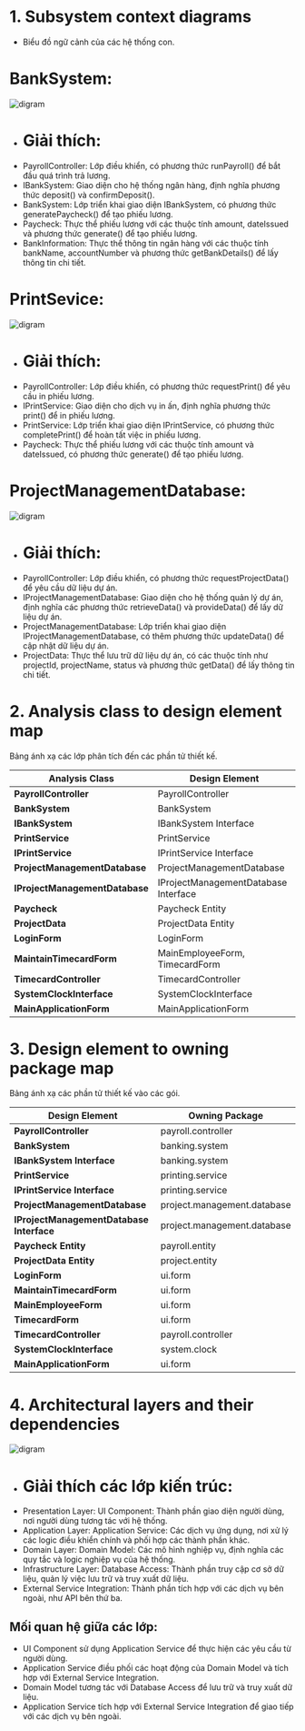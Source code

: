 # 1. Subsystem context diagrams
* Biểu đồ ngữ cảnh của các hệ thống con.
 # BankSystem:
  ![digram](https://www.planttext.com/api/plantuml/png/l59BJiCm4Dtx5BEZbKWF425KqMwwgK0zWUjCKwl-HFOOgOAkMRDcnGauG1OiE4bFm1MmcwHDYzYIHPAPD_FUZFs-wy-n9-ueQCNO5Ko-tWMeVVrM0JbhIbZlwnUW-7wDmHqtcyNM4sec5FSUxldMMQKcrb3weeCd1kbnmRJOOCXsZ4b3w5PS8CnE95rnWPNraWOyjeWrYaqEtTyrn4wRMlA3-ioihDESf3N3fbbOiv9EJrkE8UJmQ6MHH9iPUtfILmer6lB_DaR2iX8DEaxOqHtWBZXDscNQWJAkRJ0KImiRbWgRP15vPju7B28mZK6ZtqdySG2zWJlsPKpFkSPOlo0dJTcA2f5Kvq4lutMUOL644jaKYKlb3r8jl4lcUGZSD8OfvRx-u22ERcA_dP9bjsUta4Fmw5a_TVCy6lLDruDIz_6yykFw_hBcSlaSueBean8ReocIxty0003__mC0)
  * #  Giải thích:
+ PayrollController: Lớp điều khiển, có phương thức runPayroll() để bắt đầu quá trình trả lương.
+ IBankSystem: Giao diện cho hệ thống ngân hàng, định nghĩa phương thức deposit() và confirmDeposit().
+ BankSystem: Lớp triển khai giao diện IBankSystem, có phương thức generatePaycheck() để tạo phiếu lương.
+ Paycheck: Thực thể phiếu lương với các thuộc tính amount, dateIssued và phương thức generate() để tạo phiếu lương.
+ BankInformation: Thực thể thông tin ngân hàng với các thuộc tính bankName, accountNumber và phương thức getBankDetails() để lấy thông tin chi tiết.
# PrintSevice:
 ![digram](https://www.planttext.com/api/plantuml/png/b58xJiGm4Etd5DFjKcGF426qqj9i5yG9Z3ra8nmxsEELLa1DJKt52JX02WfEaXDm1Umakqf05BYmv_VUU9xzrNwiFGl7eTO02znyladKNVlQ83jhIjnrxJDot5-YKxZAy3MvVIK9f1RUOo4EpcgziORJIGuV0DDoT1_8SmzPdi4JG3J8tGf9k9qI7G5DNzc8WzoHlCiJSs_rsB7P55RLZQQQ3Fl_ygLi9ct2CnL_bM6EUrkfIVSnCpR8H6s3uLYcRBZHD0ILODfw7qZ5n6LqXikKPCX5RpcbNU1L46QGkAowzbsWFEaFlvNDieiVe-OOF7cO1yyVLwlvKytIYUKqIev77Jp0cenA_-0R003__mC0)
 * # Giải thích:
+ PayrollController: Lớp điều khiển, có phương thức requestPrint() để yêu cầu in phiếu lương.
+ IPrintService: Giao diện cho dịch vụ in ấn, định nghĩa phương thức print() để in phiếu lương.
+ PrintService: Lớp triển khai giao diện IPrintService, có phương thức completePrint() để hoàn tất việc in phiếu lương.
+ Paycheck: Thực thể phiếu lương với các thuộc tính amount và dateIssued, có phương thức generate() để tạo phiếu lương.

# ProjectManagementDatabase:
  ![digram](https://www.planttext.com/api/plantuml/png/j58nJiCm5DrzYh-r7T83H0XLAai7gY9Ey4a-mIXnWlqT2G4pCpCJ9-006HWuIKx05R3hg2IjaeqCiVFytdylt_-d-LePHisso8MOmVhx8u6yRTuhO5sg3ExQvXNOlT_SnqwNzvJm9IhCg2355yXuWuP4agCniCD7NURvkbJiLzBm9C0_cXui6UxqNZLVY1SXf6BIjvWGR4Ph_zLWBQcclReAx4qACRWY2xVqYWU1uzGo3VnZWlFk8e_QogBAzuZvZt2sIf43tMrmIF6AkfJfIKn_s5b6Hou3S8i5EVZQXL9PE76tpDOCGSY83-tfuo7Tl9zZ1bSMLPY7JBRD9q9o61PnUlDHT3xLjnYi8ICc66VFo-N4n8qBlNE_Nt7tEqQ85QdKJ_el0000__y30000)
  * # Giải thích:
+ PayrollController: Lớp điều khiển, có phương thức requestProjectData() để yêu cầu dữ liệu dự án.
+ IProjectManagementDatabase: Giao diện cho hệ thống quản lý dự án, định nghĩa các phương thức retrieveData() và provideData() để lấy dữ liệu dự án.
+ ProjectManagementDatabase: Lớp triển khai giao diện IProjectManagementDatabase, có thêm phương thức updateData() để cập nhật dữ liệu dự án.
+ ProjectData: Thực thể lưu trữ dữ liệu dự án, có các thuộc tính như projectId, projectName, status và phương thức getData() để lấy thông tin chi tiết.

# 2. Analysis class to design element map
Bảng ánh xạ các lớp phân tích đến các phần tử thiết kế. 

| Analysis Class               | Design Element                  |
|------------------------------|----------------------------------|
| **PayrollController**        | PayrollController               |
| **BankSystem**               | BankSystem                      |
| **IBankSystem**              | IBankSystem Interface           |
| **PrintService**             | PrintService                    |
| **IPrintService**            | IPrintService Interface         |
| **ProjectManagementDatabase**| ProjectManagementDatabase       |
| **IProjectManagementDatabase** | IProjectManagementDatabase Interface |
| **Paycheck**                 | Paycheck Entity                 |
| **ProjectData**              | ProjectData Entity              |
| **LoginForm**                | LoginForm                       |
| **MaintainTimecardForm**     | MainEmployeeForm, TimecardForm  |
| **TimecardController**       | TimecardController              |
| **SystemClockInterface**     | SystemClockInterface            |
| **MainApplicationForm**      | MainApplicationForm             |

# 3. Design element to owning package map
Bảng ánh xạ các phần tử thiết kế vào các gói.

| Design Element                  | Owning Package               |
|----------------------------------|------------------------------|
| **PayrollController**            | payroll.controller           |
| **BankSystem**                   | banking.system               |
| **IBankSystem Interface**        | banking.system               |
| **PrintService**                 | printing.service             |
| **IPrintService Interface**      | printing.service             |
| **ProjectManagementDatabase**    | project.management.database |
| **IProjectManagementDatabase Interface** | project.management.database |
| **Paycheck Entity**              | payroll.entity               |
| **ProjectData Entity**           | project.entity               |
| **LoginForm**                    | ui.form                      |
| **MaintainTimecardForm**         | ui.form                      |
| **MainEmployeeForm**             | ui.form                      |
| **TimecardForm**                 | ui.form                      |
| **TimecardController**           | payroll.controller           |
| **SystemClockInterface**         | system.clock                 |
| **MainApplicationForm**          | ui.form                      |

# 4. Architectural layers and their dependencies

![digram](https://www.planttext.com/api/plantuml/png/V95Foi903CNtSuhWtWku44LT51G4SIKkuZJgO3jJalJxWtWo5nx9AzXMHKV5vRptViaBSpwUUgB8MkQPAT3kS4FGcZ89UKLrmSCO_ubRi3S0Yta2Wv0NmLVkqXpC0-aNHURiE_6ipuX_dAKO78OSNSpSf4b8AOl3YLypYd9fjMIA8LHSeH3qhIMHPQsD_fJOOtRV38bNsd3JfXaS7mJjTlTpO-Z0N4ZCPxF1ej9LVX02fywZrbXiNlClVIjaIYnEzEkQhoTLC-vF4lXrkZMcHpwjF_S2003__mC0)
* # Giải thích các lớp kiến trúc:
+ Presentation Layer: UI Component: Thành phần giao diện người dùng, nơi người dùng tương tác với hệ thống.
+ Application Layer: Application Service: Các dịch vụ ứng dụng, nơi xử lý các logic điều khiển chính và phối hợp các thành phần khác.
+ Domain Layer: Domain Model: Các mô hình nghiệp vụ, định nghĩa các quy tắc và logic nghiệp vụ của hệ thống.
+ Infrastructure Layer: Database Access: Thành phần truy cập cơ sở dữ liệu, quản lý việc lưu trữ và truy xuất dữ liệu.
+ External Service Integration: Thành phần tích hợp với các dịch vụ bên ngoài, như API bên thứ ba.
## Mối quan hệ giữa các lớp:
+ UI Component sử dụng Application Service để thực hiện các yêu cầu từ người dùng.
+ Application Service điều phối các hoạt động của Domain Model và tích hợp với External Service Integration.
+ Domain Model tương tác với Database Access để lưu trữ và truy xuất dữ liệu.
+ Application Service tích hợp với External Service Integration để giao tiếp với các dịch vụ bên ngoài.



  

  
